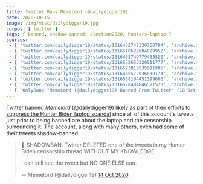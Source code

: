 ```yaml
---
title: Twitter Bans Memelord (@dailydigger19)
date: 2020-10-15
image: /img/misc/dailydigger19.jpg
corpos: [ twitter ]
tags: [ banned, shadow-banned, election2020, hunters-laptop ]
sources:
 - [ 'twitter.com/dailydigger19/status/1316432747330760704', 'archive.is/bTfQk' ]
 - [ 'twitter.com/dailydigger19/status/1316510622604029952', 'archive.is/AdIc5' ]
 - [ 'twitter.com/dailydigger19/status/1316453749779435520', 'archive.is/rgdpt' ]
 - [ 'twitter.com/dailydigger19/status/1316532653320011777', 'archive.is/e9oR0' ]
 - [ 'twitter.com/dailydigger19/status/1316523815535611905', 'archive.is/wrrbO' ]
 - [ 'twitter.com/dailydigger19/status/1316435572936839174', 'archive.is/EEzhL' ]
 - [ 'twitter.com/dailydigger19/status/1316538104451399680', 'archive.is/CyemD' ]
 - [ 'twitter.com/dailydigger19/status/1316528404846571520', 'archive.is/P0OgP' ]
 - [ 'OnlyBans "MemeLord (@dailydigger19) Banned From Twitter" (18 Oct 2020)', 'archive.is/bK69Q' ]
---
```


[Twitter](/twitter/) banned _Memelord_ (@dailydigger19) likely as part of their
efforts to [suppress the Hunter Biden laptop scandal](/t/hunters-laptop/) since
all of this account's tweets just prior to being banned are about the laptop
and the censorship surrounding it. The account, along with many others, even
had some of their tweets shadow-banned:

> 🚨 SHADOWBAN: Twitter DELETED one of the tweets in my Hunter Biden censorship
> thread WITHOUT MY KNOWLEDGE. 
>
> I can still see the tweet but NO ONE ELSE can.
>
> -- Memelord (@dailydigger19) [14 Oct 2020](https://archive.is/rgdpt#selection-11066.0-11069.152)
